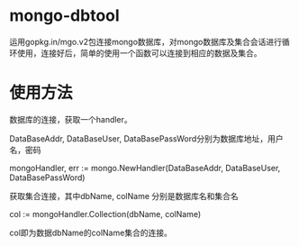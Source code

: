# mongo-dbtool
运用gopkg.in/mgo.v2包连接mongo数据库，对mongo数据库及集合会话进行循环使用，连接好后，简单的使用一个函数可以连接到相应的数据及集合。

# 使用方法
数据库的连接，获取一个handler。

DataBaseAddr, DataBaseUser, DataBasePassWord分别为数据库地址，用户名，密码

mongoHandler, err := mongo.NewHandler(DataBaseAddr, DataBaseUser, DataBasePassWord)

获取集合连接，其中dbName, colName 分别是数据库名和集合名

col := mongoHandler.Collection(dbName, colName)

col即为数据dbName的colName集合的连接。